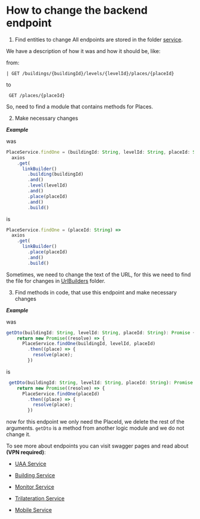 # How to change the backend endpoint

1.  Find entities to change
    All endpoints are stored in the folder [service](/beacon-admin-web\src\main\resources\web\js\service).

We have a description of how it was and how it should be, like:

from:

```
| GET /buildings/{buildingId}/levels/{levelId}/places/{placeId}
```

to

```
 GET /places/{placeId}
```

So, need to find a module that contains methods for Places.

2.  Make necessary changes

**_Example_**

was

```jsx
PlaceService.findOne = (buildingId: String, levelId: String, placeId: String) =>
  axios
    .get(
      linkBuilder()
        .building(buildingId)
        .and()
        .level(levelId)
        .and()
        .place(placeId)
        .and()
        .build()

```

is

```jsx
PlaceService.findOne = (placeId: String) =>
  axios
    .get(
      linkBuilder()
        .place(placeId)
        .and()
        .build()


```

Sometimes, we need to change the text of the URL, for this we need to find the file for changes in [UrlBuilders](/beacon-admin-web\src\main\resources\web\js\utils\UrlBuilders) folder.

3.  Find methods in code, that use this endpoint and make necessary changes

**_Example_**

was

```jsx
getDto(buildingId: String, levelId: String, placeId: String): Promise {
    return new Promise((resolve) => {
      PlaceService.findOne(buildingId, levelId, placeId)
        .then((place) => {
          resolve(place);
        })
```

is

```jsx
 getDto(buildingId: String, levelId: String, placeId: String): Promise {
    return new Promise((resolve) => {
      PlaceService.findOne(placeId)
        .then((place) => {
          resolve(place);
        })
```

now for this endpoint we only need the PlaceId, we delete the rest of the arguments. `getDto` is a method from another logic module and we do not change it.

To see more about endpoints you can visit swagger pages and read about **(VPN required)**:

- [UAA Service](http://bcn-dev.lab.epam.com/api/v1/uaa-service/swagger/swagger-ui.html#/)

- [Building Service](http://bcn-dev.lab.epam.com/api/v1/building-service/swagger/swagger-ui.html#/)

- [Monitor Service](http://bcn-dev.lab.epam.com/api/v1/monitor-service/swagger/swagger-ui.html#/)

- [Trilateration Service](http://bcn-dev.lab.epam.com/api/v1/trilateration-service/swagger/swagger-ui.html#/)

- [Mobile Service](http://bcn-dev.lab.epam.com/api/v1/mobile-service/swagger/swagger-ui.html#/)
